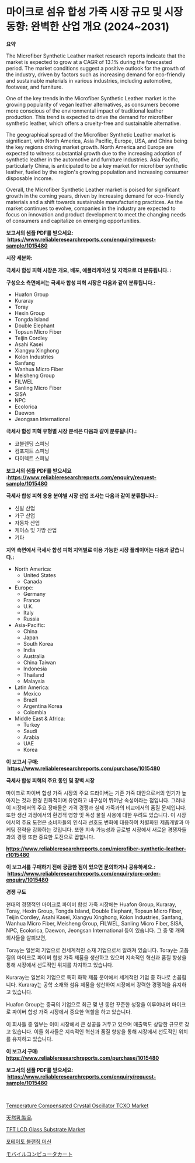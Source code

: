 <p><h1>마이크로 섬유 합성 가죽 시장 규모 및 시장 동향: 완벽한 산업 개요 (2024~2031)</h1></p><p><strong>요약</strong></p>
<p><p>The Microfiber Synthetic Leather market research reports indicate that the market is expected to grow at a CAGR of 13.1% during the forecasted period. The market conditions suggest a positive outlook for the growth of the industry, driven by factors such as increasing demand for eco-friendly and sustainable materials in various industries, including automotive, footwear, and furniture.</p><p>One of the key trends in the Microfiber Synthetic Leather market is the growing popularity of vegan leather alternatives, as consumers become more conscious of the environmental impact of traditional leather production. This trend is expected to drive the demand for microfiber synthetic leather, which offers a cruelty-free and sustainable alternative.</p><p>The geographical spread of the Microfiber Synthetic Leather market is significant, with North America, Asia Pacific, Europe, USA, and China being the key regions driving market growth. North America and Europe are expected to witness substantial growth due to the increasing adoption of synthetic leather in the automotive and furniture industries. Asia Pacific, particularly China, is anticipated to be a key market for microfiber synthetic leather, fueled by the region's growing population and increasing consumer disposable income.</p><p>Overall, the Microfiber Synthetic Leather market is poised for significant growth in the coming years, driven by increasing demand for eco-friendly materials and a shift towards sustainable manufacturing practices. As the market continues to evolve, companies in the industry are expected to focus on innovation and product development to meet the changing needs of consumers and capitalize on emerging opportunities.</p></p>
<p><strong>보고서의 샘플 PDF를 받으세요: &nbsp;<a href="https://www.reliableresearchreports.com/enquiry/request-sample/1015480">https://www.reliableresearchreports.com/enquiry/request-sample/1015480</a></strong></p>
<p><strong>시장 세분화:</strong></p>
<p><strong> 극세사 합성 피혁 시장은 개요, 배포, 애플리케이션 및 지역으로 더 분류됩니다. :</strong></p>
<p><strong>구성요소 측면에서는 극세사 합성 피혁 시장은 다음과 같이 분류됩니다.:</strong></p>
<p><ul><li>Huafon Group</li><li>Kuraray</li><li>Toray</li><li>Hexin Group</li><li>Tongda Island</li><li>Double Elephant</li><li>Topsun Micro Fiber</li><li>Teijin Cordley</li><li>Asahi Kasei</li><li>Xiangyu Xinghong</li><li>Kolon Industries</li><li>Sanfang</li><li>Wanhua Micro Fiber</li><li>Meisheng Group</li><li>FILWEL</li><li>Sanling Micro Fiber</li><li>SISA</li><li>NPC</li><li>Ecolorica</li><li>Daewon</li><li>Jeongsan International</li></ul></p>
<p><strong> 극세사 합성 피혁 유형별 시장 분석은 다음과 같이 분류됩니다.:</strong></p>
<p><ul><li>코블렌딩 스피닝</li><li>컴포지트 스피닝</li><li>다이렉트 스피닝</li></ul></p>
<p><strong>보고서의 샘플 PDF를 받으세요 :<a href="https://www.reliableresearchreports.com/enquiry/request-sample/1015480">https://www.reliableresearchreports.com/enquiry/request-sample/1015480</a></strong></p>
<p><strong> 극세사 합성 피혁 응용 분야별 시장 산업 조사는 다음과 같이 분류됩니다.:</strong></p>
<p><ul><li>신발 산업</li><li>가구 산업</li><li>자동차 산업</li><li>케이스 및 가방 산업</li><li>기타</li></ul></p>
<p><strong>지역 측면에서 극세사 합성 피혁 지역별로 이용 가능한 시장 플레이어는 다음과 같습니다.:</strong></p>
<p><ul>
    <li>
        North America:
        <ul>
            <li>United States</li>
            <li>Canada</li>
        </ul>
    </li>
    <li>
        Europe:
        <ul>
            <li>Germany</li>
            <li>France</li>
            <li>U.K.</li>
            <li>Italy</li>
            <li>Russia</li>
        </ul>
    </li>
    <li>
        Asia-Pacific:
        <ul>
            <li>China</li>
            <li>Japan</li>
            <li>South Korea</li>
            <li>India</li>
            <li>Australia</li>
            <li>China Taiwan</li>
            <li>Indonesia</li>
            <li>Thailand</li>
            <li>Malaysia</li>
        </ul>
    </li>
    <li>
        Latin America:
        <ul>
            <li>Mexico</li>
            <li>Brazil</li>
            <li>Argentina Korea</li>
            <li>Colombia</li>
        </ul>
    </li>
    <li>
        Middle East & Africa:
        <ul>
            <li>Turkey</li>
            <li>Saudi</li>
            <li>Arabia</li>
            <li>UAE</li>
            <li>Korea</li>
        </ul>
    </li>
    </ul></p>
<p><strong>이 보고서 구매: &nbsp;<a href="https://www.reliableresearchreports.com/purchase/1015480">https://www.reliableresearchreports.com/purchase/1015480</a></strong></p>
<p><strong>극세사 합성 피혁의 주요 동인 및 장벽 시장</strong></p>
<p><p>마이크로 파이버 합성 가죽 시장의 주요 드라이버는 기존 가죽 대안으로서의 인기가 높아지는 것과 환경 친화적이며 유연하고 내구성이 뛰어난 속성이라는 점입니다. 그러나 이 시장에서의 주요 장애물은 가격 경쟁과 실제 가죽과의 비교에서의 품질 문제입니다. 또한 생산 과정에서의 환경적 영향 및 독성 물질 사용에 대한 우려도 있습니다. 이 시장에서의 주요 도전은 소비자들의 인식과 선호도 변화에 대응하여 차별화된 제품개발과 마케팅 전략을 강화하는 것입니다. 또한 지속 가능성과 글로벌 시장에서 새로운 경쟁자들과의 경쟁 또한 중요한 도전으로 꼽힙니다.</p></p>
<p><strong><a href="https://www.reliableresearchreports.com/microfiber-synthetic-leather-r1015480">https://www.reliableresearchreports.com/microfiber-synthetic-leather-r1015480</a></strong></p>
<p><strong>이 보고서를 구매하기 전에 궁금한 점이 있으면 문의하거나 공유하세요.: &nbsp;<a href="https://www.reliableresearchreports.com/enquiry/pre-order-enquiry/1015480">https://www.reliableresearchreports.com/enquiry/pre-order-enquiry/1015480</a></strong></p>
<p><strong>경쟁 구도</strong></p>
<p><p>현대의 경쟁적인 마이크로 파이버 합성 가죽 시장에는 Huafon Group, Kuraray, Toray, Hexin Group, Tongda Island, Double Elephant, Topsun Micro Fiber, Teijin Cordley, Asahi Kasei, Xiangyu Xinghong, Kolon Industries, Sanfang, Wanhua Micro Fiber, Meisheng Group, FILWEL, Sanling Micro Fiber, SISA, NPC, Ecolorica, Daewon, Jeongsan International 등이 있습니다. 그 중 몇 개의 회사들을 살펴보면, </p><p>Toray는 일본의 기업으로 전세계적인 소재 기업으로서 알려져 있습니다. Toray는 고품질의 마이크로 파이버 합성 가죽 제품을 생산하고 있으며 지속적인 혁신과 품질 향상을 통해 시장에서 선도적인 위치를 차지하고 있습니다. </p><p>Kuraray는 일본의 기업으로 특히 화학 제품 분야에서 세계적인 기업 중 하나로 손꼽힙니다. Kuraray는 공학 소재와 섬유 제품을 생산하여 시장에서 강력한 경쟁력을 유지하고 있습니다. </p><p>Huafon Group는 중국의 기업으로 최근 몇 년 동안 꾸준한 성장을 이루어내며 마이크로 파이버 합성 가죽 시장에서 중요한 역할을 하고 있습니다. </p><p>이 회사들 중 일부는 이미 시장에서 큰 성공을 거두고 있으며 매출액도 상당한 규모로 갖고 있습니다. 이들 회사들은 지속적인 혁신과 품질 향상을 통해 시장에서 선도적인 위치를 유지하고 있습니다.</p></p>
<p><strong>이 보고서 구매: &nbsp; <a href="https://www.reliableresearchreports.com/purchase/1015480">https://www.reliableresearchreports.com/purchase/1015480</a></strong></p>
<p><strong>보고서의 샘플 PDF를 받으세요: &nbsp;<a href="https://www.reliableresearchreports.com/enquiry/request-sample/1015480">https://www.reliableresearchreports.com/enquiry/request-sample/1015480</a></strong><strong></strong></p>
<p>&nbsp;</p>
<p><p><a href="https://www.linkedin.com/pulse/temperature-compensated-crystal-oscillator-tcxo-market-insight-ndixf?trackingId=vU98zVP5M3XMn4lgZq%2FR4Q%3D%3D">Temperature Compensated Crystal Oscillator TCXO Market</a></p><p><a href="https://medium.com/@coraltrout1923/%E5%A4%A9%E7%84%B6%E4%B9%B3%E8%A3%BD%E5%93%81%E5%B8%82%E5%A0%B4%E3%81%AF-%E5%B8%82%E5%A0%B4%E3%82%B7%E3%82%A7%E3%82%A2-%E3%82%B5%E3%82%A4%E3%82%BA-2031%E5%B9%B4%E3%81%BE%E3%81%A7%E3%81%AE%E4%BA%88%E6%B8%AC%E3%81%AB%E7%84%A6%E7%82%B9%E3%82%92%E5%BD%93%E3%81%A6%E3%81%A6%E3%81%84%E3%81%BE%E3%81%99-5d00aa0feac9">天然乳製品</a></p><p><a href="https://www.linkedin.com/pulse/tft-lcd-glass-substrate-market-outlook-industry-overview-forecast-dzlmf?trackingId=4h0aaQO5X7jC85BvcqudTw%3D%3D">TFT LCD Glass Substrate Market</a></p><p><a href="https://medium.com/@leigh.tymms/%EA%B0%90%EC%9E%90-%EB%B8%94%EB%9E%9C%EC%B9%AD-%EA%B8%B0%EA%B3%84-%EC%8B%9C%EC%9E%A5-%EA%B2%BD%EC%9F%81-%EB%B6%84%EC%84%9D-%EC%8B%9C%EC%9E%A5-%ED%8A%B8%EB%A0%8C%EB%93%9C-%EB%B0%8F-2031%EB%85%84%EA%B9%8C%EC%A7%80%EC%9D%98-%EC%98%88%EC%B8%A1-11b3080c41a3">포테이토 블랜칭 머신</a></p><p><a href="https://medium.com/@rylanaufman56456/%E3%83%A2%E3%83%90%E3%82%A4%E3%83%AB%E3%82%B3%E3%83%B3%E3%83%94%E3%83%A5%E3%83%BC%E3%82%BF%E3%83%BC%E3%82%AB%E3%83%BC%E3%83%88%E3%81%AE%E5%B8%82%E5%A0%B4%E5%8B%95%E5%90%91%E3%81%A8%E5%B8%82%E5%A0%B4%E5%88%86%E6%9E%90%E3%81%AF-2024%E5%B9%B4%E3%81%8B%E3%82%892031%E5%B9%B4%E3%81%BE%E3%81%A7%E3%81%AE%E6%9C%9F%E9%96%93%E3%81%AB%E4%BA%88%E6%B8%AC%E3%81%95%E3%82%8C%E3%81%A6%E3%81%84%E3%81%BE%E3%81%99-802025135a12">モバイルコンピュータカート</a></p></p>